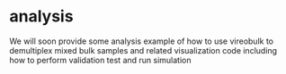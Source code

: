 # analysis 
We will soon  provide some analysis example of how to use  vireobulk  to demultiplex mixed bulk samples and related visualization code including how to perform validation test and run simulation 
